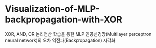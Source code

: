# Visualization-of-MLP-backpropagation-with-XOR
XOR, AND, OR 논리연산 학습을 통한 MLP 인공신경망(Multilayer perceptron neural network)의 오차 역전파(Backpropagation) 시각화
